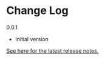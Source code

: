 # Change Log

0.0.1

-   Initial version

[See here for the latest release notes.](https://github.com/microsoft/vscode-docs/blob/master/remote-release-notes)
